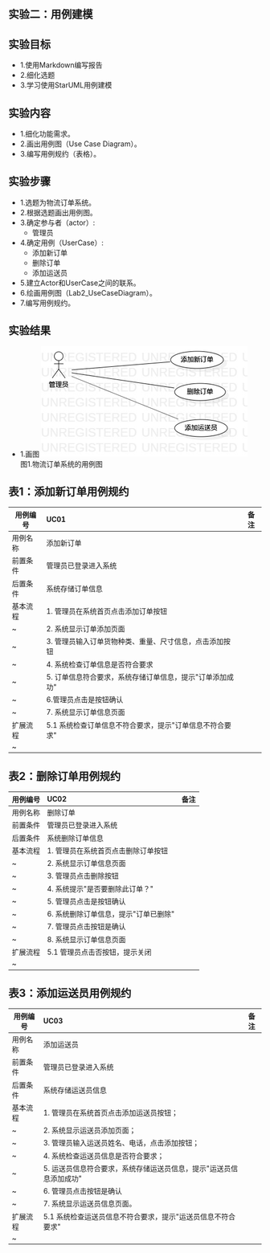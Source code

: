 ## 实验二：用例建模

## 实验目标
- 1.使用Markdown编写报告
- 2.细化选题
- 3.学习使用StarUML用例建模

## 实验内容
- 1.细化功能需求。
- 2.画出用例图（Use Case Diagram）。
- 3.编写用例规约（表格）。
## 实验步骤
- 1.选题为物流订单系统。
- 2.根据选题画出用例图。
- 3.确定参与者（actor）:
  - 管理员
- 4.确定用例（UserCase）:
  - 添加新订单
  - 删除订单
  - 添加运送员
- 5.建立Actor和UserCase之间的联系。
- 6.绘画用例图（Lab2_UseCaseDiagram）。
- 7.编写用例规约。
## 实验结果
- 1.画图
![用例图](./UseCaseDiagram1.jpg)
<br>图1.物流订单系统的用例图

## 表1：添加新订单用例规约 

用例编号  | UC01 | 备注  
-|:-|-  
用例名称  | 添加新订单  |   
前置条件  |管理员已登录进入系统|    
后置条件  | 系统存储订单信息 |   
基本流程  | 1. 管理员在系统首页点击添加订单按钮 |   
~| 2. 系统显示订单添加页面  |   
~| 3. 管理员输入订单货物种类、重量、尺寸信息，点击添加按钮 |   
~| 4. 系统检查订单信息是否符合要求 |   
~| 5. 订单信息符合要求，系统存储订单信息，提示"订单添加成功"|   
~| 6.管理员点击是按钮确认|   
~| 7. 系统显示订单信息页面  |  
扩展流程  | 5.1 系统检查订单信息不符合要求，提示"订单信息不符合要求"  |  
~|  |  

## 表2：删除订单用例规约 

用例编号  | UC02 | 备注  
-|:-|-  
用例名称  | 删除订单  |   
前置条件  |管理员已登录进入系统|    
后置条件  | 系统删除订单信息 |   
基本流程  | 1. 管理员在系统首页点击删除订单按钮  |   
~| 2. 系统显示订单信息页面  | 
~| 3. 管理员点击删除按钮 | 
~| 4. 系统提示"是否要删除此订单？"  |   
~| 5. 管理员点击是按钮确认  |   
~| 6. 系统删除订单信息，提示"订单已删除"  |   
~| 7. 管理员点击按钮是确认  |  
~| 8. 系统显示订单信息页面  | 
扩展流程  | 5.1 管理员点击否按钮，提示关闭 |  
~|  |  

## 表3：添加运送员用例规约 

用例编号  | UC03 | 备注  
-|:-|-  
用例名称  | 添加运送员  |   
前置条件  |管理员已登录进入系统|    
后置条件  | 系统存储运送员信息 |   
基本流程  | 1. 管理员在系统首页点击添加运送员按钮；  |   
~| 2. 系统显示运送员添加页面；  |   
~| 3. 管理员输入运送员姓名、电话，点击添加按钮；  |   
~| 4. 系统检查运送员信息是否符合要求；  |   
~| 5. 运送员信息符合要求，系统存储运送员信息，提示"运送员信息添加成功"  |   
~| 6. 管理员点击按钮是确认 |  
~| 7. 系统显示运送员信息页面。  |  
扩展流程  | 5.1 系统检查运送员信息不符合要求，提示"运送员信息不符合要求"  |  
~|  |  

